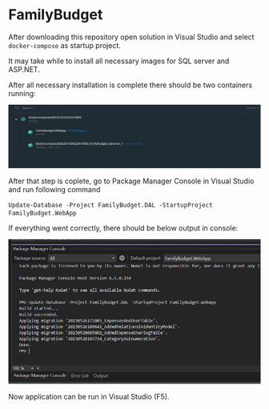 # FamilyBudget

After downloading this repository open solution in Visual Studio and select `docker-compose` as startup project.

It may take while to install all necessary images for SQL server and ASP.NET.

After all necessary installation is complete there should be two containers running:

![docker containers](docker-containers.png)

After that step is coplete, go to Package Manager Console in Visual Studio and run following command

```
Update-Database -Project FamilyBudget.DAL -StartupProject FamilyBudget.WebApp
```

If everything went correctly, there should be below output in console:

![successful migration](successful-migration.png)

Now application can be run in Visual Studio (F5).
